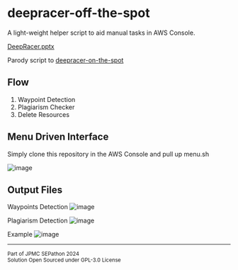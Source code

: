 # deepracer-off-the-spot

A light-weight helper script to aid manual tasks in AWS Console.

[DeepRacer.pptx](https://github.com/user-attachments/files/17590386/DeepRacer.pptx)

Parody script to [deepracer-on-the-spot](https://github.com/aws-deepracer-community/deepracer-on-the-spot)

## Flow

1. Waypoint Detection
2. Plagiarism Checker
3. Delete Resources

## Menu Driven Interface

Simply clone this repository in the AWS Console and pull up menu.sh

![image](https://github.com/user-attachments/assets/318d5721-c0b3-420e-85e6-8d689bbb7227)

## Output Files

Waypoints Detection
![image](https://github.com/user-attachments/assets/d7805697-ef85-4bc9-80ba-3b320abe3a71)

Plagiarism Detection 
![image](https://github.com/user-attachments/assets/fb30b6ae-3751-4167-acfd-788f7f946591)

Example
![image](https://github.com/user-attachments/assets/7ca490d2-8acf-4431-afc0-5b9e9f13cca4)

---

<sub>Part of JPMC SEPathon 2024</sub> <br/>
<sup>Solution Open Sourced under GPL-3.0 License</sup>

